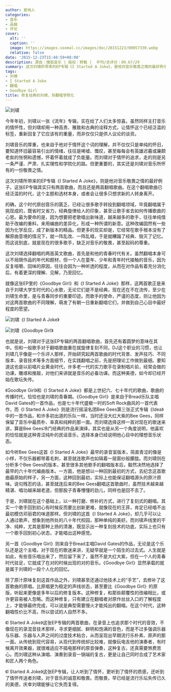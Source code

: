 ```yaml
---
author: 爱地人
categories:
- 音乐
- 品碟
- 评论
cover:
  alt: ''
  caption: ''
  image: https://images.soomal.cc/images/doc/20151223/00057330.webp
  relative: false
date: '2015-12-23T15:48:59+08:00'
description: 源自：搜狐音乐 | 版权：转载 |  平均/总评分：09.67/29
summary: 这次刘啸所带来的EP专辑《I Started A Joke》，是他对音乐敬畏之情的最好例子。这张EP专辑其实只有两首歌曲，而且还是两首翻唱歌曲。在这个翻唱歌曲已经泛滥的时代，这个主题和选材本身，或者会让很多只想求新的人转身离开……
tags:
- 刘啸
- I Started A Joke
- 翻唱
- Goodbye Girl
title: 修复经典的刘啸，将翻唱学院化
---
```


![刘啸](https://images.soomal.cc/images/doc/20151223/00057330.webp)





今年年初，刘啸以一张《流年》专辑，实在给了人们太多惊喜。虽然同样主打音乐的情怀性，但刘啸却用一种高贵、雅致和古典的诠释方式，让情怀这个已经泛滥的标签，重新回复了它应该有的重量，而非仅仅只是供人议论的谈资。

刘啸音乐的厚重，也来自于他对于情怀这个词的理解，并不仅仅只是单纯的怀旧，要知道怀旧最容易引出的情绪，往往是唏嘘、慨叹，甚至每每会有英雄迟暮或廉颇老矣的怅惘和遗憾，怀着怀着就成了负能量。而刘啸对于情怀的追求，走的则是另一条严谨、严肃、扎实理性和学院化的路。但更重要的，其实还是刘啸对音乐所怀有的一份敬畏之情。

这次刘啸所带来的EP专辑《I Started A Joke》，则是他对音乐敬畏之情的最好例子。这张EP专辑其实只有两首歌曲，而且还是两首翻唱歌曲。在这个翻唱歌曲已经泛滥的时代，这个主题和选材本身，或者会让很多只想求新的人转身离开。

的确，这个时代原创音乐的匮乏，已经让很多歌手转投到翻唱领域，毕竟翻唱属于挑现成的，既省时又省力，经典旋律给人的印象，甚至让歌手省去如何传播歌曲的心思。最为要命的是，因为想要把老歌唱出新味道，越来越多的歌手，往往单纯借助于改编的重料，来用编曲的差异化，形成一种所谓的新意。这种改编固然有一些因为化学反应，成了新版本的精品。但更多的现实却是，它经常在歌手根本没有了解原曲意境的情况下，就一阵乱改、一阵乱唱，于是就糟蹋了经典、毁灭了记忆。而这说到底，就是现在的很多歌手，缺乏对音乐的敬畏，甚至起码的尊重。

这次刘啸选择翻唱的两首英文歌曲，首先是和他的青春时代有关。虽然翻唱本身可以不局限作品的年代和题材，但一个人在童年、少年和青年时代接触的音乐，因为反复咀嚼、回味的原因，往往会因为一种听透的程度，从而在对作品有着充分消化后，有着更深的理解、见解，乃至回忆。

就像这张EP里的《Goodbye Girl》和《I Started A Joke》那样，这两首歌正是来自于刘啸大学生时代的心水歌，无论它们是不是经典，现在还在不在流传，至少在刘啸生命里，是与青春同步的重要印迹。而歌手的使命，严谨的态度，则让他因为对这两首歌曲的不同理解，萌发了有朝一日重新翻唱它们，并做到自己心目中最好程度的愿望。

![刘啸《I Started A Joke》](https://images.soomal.cc/images/doc/20151223/00057328_01.webp)




![刘啸《Goodbye Girl》](https://images.soomal.cc/images/doc/20151223/00057329_01.webp)





也就是说，刘啸对于这张EP专辑的两首翻唱歌曲，首先还有着圆梦的意味在其中。但和一般歌手对于翻唱歌曲重在就旋律复刻不同，DJ这个职业的习惯，也让刘啸几乎像是一个乐评人那样，开始研究起两首歌曲的时代背景、发声技巧、不同版本、录音技术等多方面细节，在实践翻唱之前，先是把理论工作做到最细。要知道这也是以前唱片业黄金时代，许多老一代的实力歌手在录制唱片前，经常会做的功课，雕琢和推敲，对他们来讲就是音乐的必备功课。而这种美德，如今却已经开始在歌坛失传。

《Goodbye Girl》和《I Started A Joke》都是上世纪六、七十年代的歌曲，歌曲的传播时代，恰恰也是刘啸的青春期。《Goodbye Girl》是来自于Bread乐队主唱David Gates的一首作品，也是七十年代盛极一时的Soft Rock曲风的一首代表作，而《I Started A Joke》则是流行摇滚名团Bee Gees第三张正式专辑《Idea》中的一首作品，和许多初出道的乐队一样，当时还没大红大紫的Bee Gees，同样保留了音乐中最质朴、率真和纯粹的那一面。而刘啸选择这样一首对现在的歌迷来讲，算是Bee Gees冷门经典的作品来演绎，其实也是从另一个角度说明，他喜欢的恰恰就是这种青涩纯朴的民谣音乐，选择本身已经说明他心目中的理想音乐状态。

如今听Bee Gees这首《I Started A Joke》最早的录音室版本，简直青涩的像是小样，不仅乐器都带着毛刺，甚至就连歌声也如隔着一层窗纱般朦胧。而刘啸则在分析多个Bee Gees的版本，甚至很多其他歌手的翻唱版本后，毅然决然地选择了最早的六十年代编曲版本。一方面，他是想以一种回到最初的方式，去纪念这首歌曲最原始的样子，另一方面，这种回到最初，实际上也能保证翻唱源头的原汁原味。说句残忍的话，甚至就连后来的Bee Gees翻唱这首歌曲时，虽然技术越来越精湛、唱功越来越老道，但那股子青春懵懂的劲儿，同样也是回不去了。

于是，刘啸就在这个基础上，以一种打磨、修补的方式，进行了复刻式的翻唱。其实一个歌手回到初心有时候反而要比创新更难，就像现在的王菲，肯定已经唱不出最初模仿邓丽君的味道那样。但刘啸的这首《I Started A Joke》，却几乎可以让人通过歌声，想象到他所处的八十年代校园，那种单纯的美好。而刘啸声线里的干净、纯粹，尤其是那种上扬的清澈，既显示出一种复刻技术的功底，实际上也只有一个歌手回到初心状态，才能唱出这种感觉。



另一首《Goodbye Girl》则来自于Bread主唱David Gates的作品，无论是这个乐队还是这个主唱，对于现在的歌迷来讲，无疑早就是一个陌生的过去式。人生就是如此，有些音乐唱出来了，然后留下来了，虽然不是大红大紫，但在一个人的青春时代驻足，它就成了在对的时候出现的对的音乐。《Goodbye Girl》显然承载的就是属于刘啸的一段个人化的回忆。



除了原汁原味复刻这首作品之外，刘啸甚至还通过他技术上的“手艺”，去修补了这首歌曲的原唱。比原唱更为稳定的声线状态，甚至要比《Goodbye Girl》的原版，听起来更像是多年以后的修复版本。这种修复，和那些颠覆性的改编相比，或许更容易被人忽略。而这种修复，只有建立在翻唱者对原作丝丝入口的了解程度上，才能够最终完成，可以说是典型需要慢火才能炖出的翻唱。在这个时代，这种翻唱性价比不高，所以尝试的人自然不多。

《I Started A Joke》这张EP专辑的两首歌曲，在录音上也追求那个时代的音效，不像现在的录混音技术那样，寻求更细腻、鲜明和饱满的音色，而是不过多强调乐器与乐器、乐器与人声之间的过度技术粘合，从而呈现出早期流行乐朴素、原声的那一面。从传统到现代容易，从现代到传统却比较难，就像玩电吉他的演奏者，有时候离开效果器，就很难适应不插电那样的原音弹奏，这种复古，还真需要煞费苦心。而刘啸这种从演唱、演奏到录音一锅端的复古，更是让自己同时合成了艺术家和匠人两个角色。

《I Started A Joke》这张EP专辑，让人听到了情怀，更听到了情怀的质感，还听到了情怀传送者刘啸，对于音乐的诚意和敬畏。而敬畏，早已经是流行乐坛失传已久的美德，庆幸刘啸能够让它失而复得。